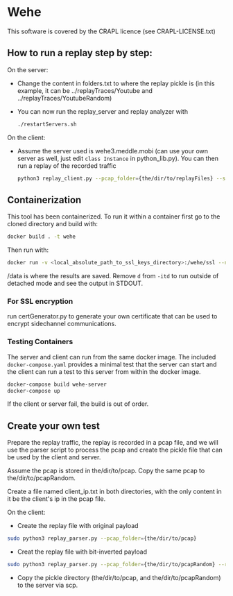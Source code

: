 # Wehe

This software is covered by the CRAPL licence (see CRAPL-LICENSE.txt)

## How to run a replay step by step:

On the server:

* Change the content in folders.txt to where the replay pickle is (in this
  example, it can be ../replayTraces/Youtube and ../replayTraces/YoutubeRandom)
* You can now run the replay_server and replay analyzer with

  ```bash
  ./restartServers.sh
  ```

On the client:

* Assume the server used is wehe3.meddle.mobi (can use your own server as well,
  just edit ```class Instance``` in python_lib.py). You can then run a replay of
  the recorded traffic

  ```bash
  python3 replay_client.py --pcap_folder={the/dir/to/replayFiles} --serverInstance=wehe
  ```

## Containerization

This tool has been containerized. To run it within a container first go to the
cloned directory and build with:

```bash
docker build . -t wehe
```

Then run with:

```bash
docker run -v <local_absolute_path_to_ssl_keys_directory>:/wehe/ssl --net=host --env SUDO_UID=$UID -itd wehe <public_IP_address/hostname>
```

/data is where the results are saved. Remove `d` from `-itd` to run outside of
detached mode and see the output in STDOUT.

### For SSL encryption

run certGenerator.py to generate your own certificate that can be used to encrypt sidechannel communications.

### Testing Containers

The server and client can run from the same docker image. The included
`docker-compose.yaml` provides a minimal test that the server can start and the
client can run a test to this server from within the docker image.

```sh
docker-compose build wehe-server
docker-compose up
```

If the client or server fail, the build is out of order.

## Create your own test

Prepare the replay traffic, the replay is recorded in a pcap file, and we will
use the parser script to process the pcap and create the pickle file that can be
used by the client and server.

Assume the pcap is stored in the/dir/to/pcap. Copy the same pcap to
the/dir/to/pcapRandom.

Create a file named client_ip.txt in both directories, with the only content in
it be the client's ip in the pcap file.

On the client:

* Create the replay file with original payload

```bash
sudo python3 replay_parser.py --pcap_folder={the/dir/to/pcap}
```

* Creat the replay file with bit-inverted payload

```bash
sudo python3 replay_parser.py --pcap_folder={the/dir/to/pcapRandom} --randomPayload=True --invertBit=True
```

* Copy the pickle directory (the/dir/to/pcap, and the/dir/to/pcapRandom) to the
  server via scp.
